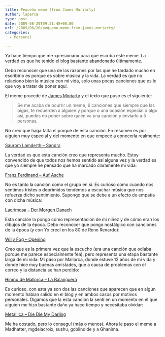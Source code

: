 ```yaml
---
title: Pequeño meme (from James Moriarty)
author: laparca
type: post
date: 2009-08-20T09:31:48+00:00
url: /2009/08/20/pequeno-meme-from-james-moriarty/
categories:
  - Personal

---
```

Ya hace tiempo que me «presionan» para que escriba este meme. La verdad es que he tenido el blog bastante abandonado últimamente.

Debo reconocer que una de las razones por las que he tardado mucho en escribirlo es porque es sobre música y la vida. La verdad es que no relaciono bien la música con mi vida, solo unas pocas canciones que es lo que voy a tratar de poner aquí.

El meme procede de <a href="http://james-moriarty-black.blogspot.com/" target="_blank">James Moriarty</a> y el texto que puso es el siguiente:

> Se me acaba de ocurrir un meme, 6 canciones que siempre que las oigas, te recuerden a alguien y porque o una ocasión especial o algo así, puedes no poner sobre quien va una canción y enviarlo a 5 personas.

No creo que haga falta el porqué de esta canción. En resumen es por alguien muy especial y del momento en que empecé a conocerla realmente:

[Saurom Lamderth &#8211; Sandra][1]  


La verdad es que esta canción creo que representa mucho. Estoy convencido de que todos nos hemos sentido así alguna vez y la verdad es que yo siempre he pensado que ha marcado claramente mi vida:

[Franz Ferdinand &#8211; Auf Asche][2]  


No es tanto la canción como el grupo en sí. Es curioso como cuando nos sentimos tristes o deprimidos tendemos a escuchar música que nos refuerza dicho sentimiento. Supongo que se debe a un efecto de empatía con dicha música:

[Lacrimosa &#8211; Der Morgen Danach][3]  


Esta canción la pongo como representación de mi niñez y de cómo eran los dibujos de la época. Debo reconocer que pongo nostálgico con canciones de la época (y con Yo crecí en los 80 de Reno Renardo):

[Willy Fog &#8211; Opening][4]  


Creo que es la primera vez que la escucho (era una canción que odiaba porque me parece especialmente fea), pero representa una etapa bastante larga de mi vida: Mi paso por Mallorca, donde estuve 12 años de mi vida y donde hice muy buenas amistades, que a causa de problemas con el correo y la distancia se han perdido:

[Himno de Mallorca &#8211; La Balanguera][5]  


Es curioso, con esta ya son dos las canciones que aparecen que en algún momento habían salido en el blog y en ambos casos por motivos personales. Digamos que la esta canción la sentí en un momento en el que alguien me hizo bastante daño ya hace tiempo y necesitaba olvidar:

[Metallica &#8211; Die Die My Darling][6]  


Me ha costado, pero lo conseguí (más o menos). Ahora le paso el meme a Madhatter, mgdelacroix, sushu, goblinoide y a Ghanima.

 [1]: http://www.youtube.com/watch?v=b_i50SVvxiI
 [2]: http://www.youtube.com/watch?v=BxreVpaIGAk
 [3]: http://www.youtube.com/watch?v=5Zg5SgLZNho
 [4]: http://www.youtube.com/watch?v=syxGGxT7_2Y
 [5]: http://www.youtube.com/watch?v=sp6_zSgFJ0s&NR=1
 [6]: http://www.youtube.com/watch?v=_BQcQlmSDmM